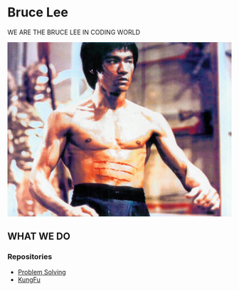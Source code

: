 # Bruce Lee

WE ARE THE BRUCE LEE IN CODING WORLD

![brucelee](/assets/image.png)


## WHAT WE DO

### Repositories

- [Problem Solving](https://github.com/bruceleetcode/jongjonghae)
- [KungFu](https://github.com/bruceleetcode/kung-fu)
